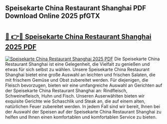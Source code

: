 ## Speisekarte China Restaurant Shanghai PDF Download Online 2025 pfGTX

# <h2><a href="http://gc6xkp.nevu.top/?p=Speisekarte+China+Restaurant+Shanghai">🔗 👉🔴 Speisekarte China Restaurant Shanghai 2025 PDF</a></h2>

[![Speisekarte China Restaurant Shanghai 2025 PDF](https://i.imgur.com/dBaPXMq.png)](http://gc6xkp.nevu.top/?p=Speisekarte+China+Restaurant+Shanghai)
Die Speisekarte China Restaurant Shanghai ist eine Gelegenheit, die Vielfalt zu genießen und etwas für sich selbst zu wählen. Unsere Speisekarte China Restaurant Shanghai bietet eine große Auswahl an leichten und frischen Salaten, die mit frischem Gemüse und Obst zubereitet werden. Für diejenigen, die Fleisch bevorzugen, bieten wir eine umfangreiche Auswahl an Gerichten auf der Speisekarte China Restaurant Shanghai an: Rindfleisch, Schweinefleisch, Huhn und Fisch. Unseren Auserwählten bieten wir exquisite Gerichte wie Schaschlik und Steak an, die auf einem alten, natürlichen Feuer zubereitet werden. In jedem Fall sind wir bereit, Ihnen bei der Auswahl der Speisen auf der Speisekarte China Restaurant Shanghai zu helfen und Ihnen einen komfortablen und komfortablen Service zu bieten.

